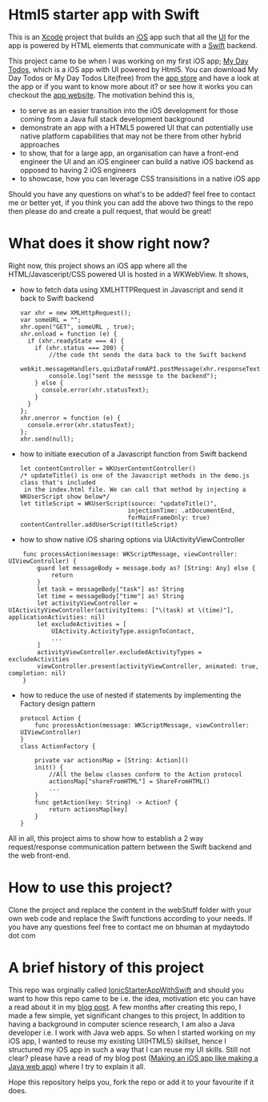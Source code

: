 # Html5 starter app with Swift
This is an [Xcode] project that builds an [iOS] app such that all the [UI] for the app is powered by HTML elements that communicate with a [Swift] backend.

This project came to be when I was working on my first iOS app; [My Day Todos], which is a iOS app with UI powered by Html5. You can download My Day Todos or My Day Todos Lite(free) from the [app store] and have a look at the app or if you want to know more about it? or see how it works you can checkout the [app website].
The motivation behind this is,
- to serve as an easier transition into the iOS development for those coming from a Java full stack development background
- demonstrate an app with a HTML5 powered UI that can potentially use native platform capabilities that may not be there from other hybrid approaches
- to show, that for a large app, an organisation can have a front-end engineer the UI and an iOS engineer can build a native iOS backend as opposed to having 2 iOS engineers
- to showcase, how you can leverage CSS transisitions in a native iOS app

Should you have any questions on what's to be added? feel free to contact me or better yet, if you think you can add the above two things to the repo then please do and create a pull request, that would be great!

# What does it show right now?
Right now, this project shows an iOS app where all the HTML/Javasceript/CSS powered UI is hosted in a WKWebView. It shows,
- how to fetch data using XMLHTTPRequest in Javascript and send it back to Swift backend
    ````
    var xhr = new XMLHttpRequest();
    var someURL = "";
    xhr.open("GET", someURL , true);
    xhr.onload = function (e) {
      if (xhr.readyState === 4) {
        if (xhr.status === 200) {
            //the code tht sends the data back to the Swift backend
            webkit.messageHandlers.quizDataFromAPI.postMessage(xhr.responseText);
            console.log("sent the messsge to the backend");
        } else {
          console.error(xhr.statusText);
        }
      }
    };
    xhr.onerror = function (e) {
      console.error(xhr.statusText);
    };
    xhr.send(null);
    ```` 
- how to initiate execution of a Javascript function from Swift backend
    ```
    let contentController = WKUserContentController()
    /* updateTitle() is one of the Javascript methods in the demo.js class that's included
     in the index.html file. We can call that method by injecting a WKUserScript show below*/
    let titleScript = WKUserScript(source: "updateTitle()",
                                  injectionTime: .atDocumentEnd,
                                  forMainFrameOnly: true)
    contentController.addUserScript(titleScript)
    ```
- how to show native iOS sharing options via UIActivityViewController 
```
    func processAction(message: WKScriptMessage, viewController: UIViewController) {
        guard let messageBody = message.body as? [String: Any] else {
            return
        }
        let task = messageBody["task"] as! String
        let time = messageBody["time"] as! String
        let activityViewController = UIActivityViewController(activityItems: ["\(task) at \(time)"], applicationActivities: nil)
        let excludeActivities = [
            UIActivity.ActivityType.assignToContact,
            ...
        ]
        activityViewController.excludedActivityTypes = excludeActivities
        viewController.present(activityViewController, animated: true, completion: nil)
    }
```
- how to reduce the use of nested if statements by implementing the Factory design pattern
    ```
    protocol Action {
        func processAction(message: WKScriptMessage, viewController: UIViewController)
    }
    class ActionFactory {
        
        private var actionsMap = [String: Action]()
        init() {
            //All the below classes conform to the Action protocol
            actionsMap["shareFromHTML"] = ShareFromHTML()
            ...
        }
        func getAction(key: String) -> Action? {
            return actionsMap[key]
        }
    }
    ```

All in all, this project aims to show how to establish a 2 way request/response communication pattern between the Swift backend and the web front-end. 

# How to use this project? 
Clone the project and replace the content in the webStuff folder with your own web code and replace the Swift functions according to your needs. If you have any questions feel free to contact me on bhuman at mydaytodo dot com

# A brief history of this project
This repo was orginally called [IonicStarterAppWithSwift] and should you want to how this repo came to be i.e. the idea, motivation etc you can have a read about it in my [blog post]. A few months after creating this repo, I made a few simple, yet significant changes to this project,
In addition to having a background in computer science research, I am also a Java developer i.e. I work with Java web apps. So when I started working on my iOS app, I wanted to reuse my existing UI(HTML5) skillset, hence I structured my iOS app in such a way that I can reuse my UI skills. Still not clear? please have a read of my blog post ([Making an iOS app like making a Java web app]) where I try to explain it all.

Hope this repository helps you, fork the repo or add it to your favourite if it does.

[Lite]: https://itunes.apple.com/us/app/my-day-todos-lite-todolist/id1066820078?mt=8

[Html5 powered widget for an iOS app..]: http://captaindanko.blogspot.com.au/2016/03/html5-based-widget-for-ios-app-today.html

[app website]: http://www.mydaytodo.com
[My Day Todos]: https://itunes.apple.com/app/my-day-todos-todolist-that/id1020072048
[app store]: https://itunes.apple.com/app/my-day-todos-todo-list-alarms/id1020072048
[Making an iOS app like making a Java web app]:http://captaindanko.blogspot.com.au/2015/06/making-ios-app-like-making-java-web-app.html
[HTML5]:https://en.wikipedia.org/wiki/HTML5
[UI]:https://en.wikipedia.org/wiki/User_interface
[iOS]: https://en.wikipedia.org/wiki/IOS
[Swift]: https://developer.apple.com/swift/
[Xcode]: https://developer.apple.com/xcode/
[IonicStarterAppWithSwift]: https://github.com/cptdanko/IonicStarterAppWithSwift
[blog post]: http://captaindanko.blogspot.com.au/2014/10/xcode-starter-project-with-ionic-html5.html

